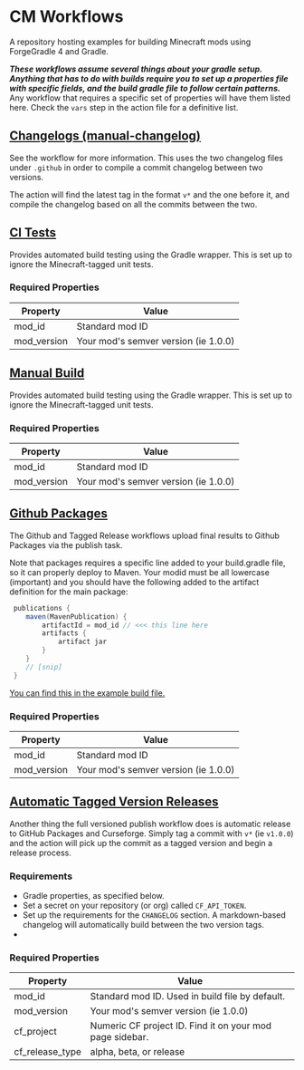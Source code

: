 # CM Workflows
A repository hosting examples for building Minecraft mods using ForgeGradle 4 and Gradle.

***These workflows assume several things about your gradle setup. Anything that has to do with builds require you to set up a properties file with specific fields, and the build gradle file to follow certain patterns.*** Any workflow that requires a specific set of properties will have them listed here. Check the `vars` step in the action file for a definitive list.

## [Changelogs (manual-changelog)](.github/workflows/manual-changelog.yml)
See the workflow for more information. This uses the two changelog files under `.github` in order to compile a commit changelog between two versions.

The action will find the latest tag in the format `v*` and the one before it, and compile the changelog based on all the commits between the two.

## [CI Tests](.github/workflows/ci-tests.yml)
Provides automated build testing using the Gradle wrapper. This is set up to ignore the Minecraft-tagged unit tests.

### Required Properties
| Property | Value
| --- | ---
| mod_id | Standard mod ID
| mod_version | Your mod's semver version (ie 1.0.0)

## [Manual Build](.github/workflows/manual-build.yml)
Provides automated build testing using the Gradle wrapper. This is set up to ignore the Minecraft-tagged unit tests.

### Required Properties
| Property | Value
| --- | ---
| mod_id | Standard mod ID
| mod_version | Your mod's semver version (ie 1.0.0)

## [Github Packages](.github/workflows/manual-gh-packages.yml)
The Github and Tagged Release workflows upload final results to Github Packages via the publish task.

Note that packages requires a specific line added to your build.gradle file, so it can properly deploy to Maven. Your modid must be all lowercase (important) and you should have the following added to the artifact definition for the main package:

```gradle
 publications {
    maven(MavenPublication) {
        artifactId = mod_id // <<< this line here
        artifacts {
            artifact jar
        }
    }
    // [snip]
 }
```

[You can find this in the example build file.](https://github.com/CompactMods/workflows/blob/main/build.gradle#L231-L240)

### Required Properties
| Property | Value
| --- | ---
| mod_id | Standard mod ID
| mod_version | Your mod's semver version (ie 1.0.0)

## [Automatic Tagged Version Releases](.github/workflows/tagged-release.yml)
Another thing the full versioned publish workflow does is automatic release to GitHub Packages and Curseforge. Simply tag a commit with `v*` (ie `v1.0.0`) and the action will pick up the commit as a tagged version and begin a release process.

### Requirements
- Gradle properties, as specified below.
- Set a secret on your repository (or org) called `CF_API_TOKEN`.
- Set up the requirements for the `CHANGELOG` section. A markdown-based changelog will automatically build between the two version tags.
- 
### Required Properties
| Property | Value
| --- | ---
| mod_id | Standard mod ID. Used in build file by default.
| mod_version | Your mod's semver version (ie 1.0.0)
| cf_project | Numeric CF project ID. Find it on your mod page sidebar.
| cf_release_type | alpha, beta, or release


